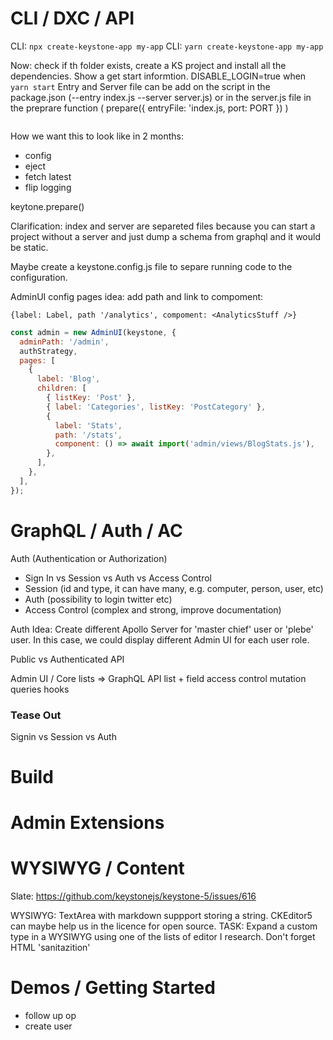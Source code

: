 # CLI / DXC / API

CLI: `npx create-keystone-app my-app`
CLI: `yarn create-keystone-app my-app`

Now: check if th folder exists, create a KS project and install all the dependencies. Show a get start informtion.
DISABLE_LOGIN=true when `yarn start`
Entry and Server file can be add on the script in the package.json (--entry index.js --server server.js) or in the server.js file in the preprare function ( prepare({ entryFile: 'index.js, port: PORT }) )

```sh

```

How we want this to look like in 2 months:
- config
- eject
- fetch latest
- flip logging

keytone.prepare()

Clarification: index and server are separeted files because you can start a project without a server and just dump a schema from graphql and it would be static.

Maybe create a keystone.config.js file to separe running code to the configuration.

AdminUI config pages idea: add path and link to compoment:

`{label: Label, path '/analytics', compoment: <AnalyticsStuff />}`

```js
const admin = new AdminUI(keystone, {
  adminPath: '/admin',
  authStrategy,
  pages: [
    {
      label: 'Blog',
      children: [
        { listKey: 'Post' },
        { label: 'Categories', listKey: 'PostCategory' },
        {
          label: 'Stats',
          path: '/stats',
          component: () => await import('admin/views/BlogStats.js'),
        },
      ],
    },
  ],
});
```

# GraphQL / Auth / AC

Auth (Authentication or Authorization)

- Sign In vs Session vs Auth vs Access Control
- Session (id and type, it can have many, e.g. computer, person, user, etc)
- Auth (possibility to login twitter etc)
- Access Control (complex and strong, improve documentation)

Auth Idea: Create different Apollo Server for 'master chief' user or 'plebe' user. In this case, we could display different Admin UI for each user role.

Public vs Authenticated API

Admin UI
   \/
Core lists 			=> 		GraphQL API
list + field
access control
mutation
queries
hooks

### Tease Out
Signin vs Session vs Auth


# Build


# Admin Extensions


# WYSIWYG / Content

Slate: https://github.com/keystonejs/keystone-5/issues/616

WYSIWYG: TextArea with markdown suppport storing a string.
CKEditor5 can maybe help us in the licence for open source.
TASK: Expand a custom type in a WYSIWYG using one of the lists of editor I research.
Don't forget HTML 'sanitazition'


# Demos / Getting Started
- follow up op
- create user
